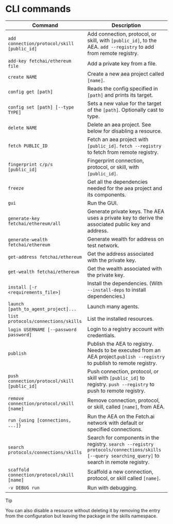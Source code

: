 # CLI commands

| Command                                     | Description                                                                  |
| ------------------------------------------- | ---------------------------------------------------------------------------- |
| `add connection/protocol/skill [public_id]` | Add connection, protocol, or skill, with `[public_id]`, to the AEA. `add --registry` to add from remote registry. |
| `add-key fetchai/ethereum file`             | Add a private key from a file.	                                             |
| `create NAME`                               | Create a new aea project called `[name]`.                                    |
| `config get [path]`                         | Reads the config specified in `[path]` and prints its target.                |
| `config set [path] [--type TYPE]`           | Sets a new value for the target of the `[path]`. Optionally cast to type.    |
| `delete NAME`                               | Delete an aea project. See below for disabling a resource.                   |
| `fetch PUBLIC_ID`                           | Fetch an aea project with `[public_id]`. `fetch --registry` to fetch from remote registry. |
| `fingerprint c/p/s [public_id]`             | Fingerprint connection, protocol, or skill, with `[public_id]`.              |
| `freeze`                                    | Get all the dependencies needed for the aea project and its components.      |
| `gui`                                       | Run the GUI.                                                                 |
| `generate-key fetchai/ethereum/all`         | Generate private keys. The AEA uses a private key to derive the associated public key and address. |
| `generate-wealth fetchai/ethereum`          | Generate wealth for address on test network.                                 |
| `get-address fetchai/ethereum`              | Get the address associated with the private key.                             |
| `get-wealth fetchai/ethereum`               | Get the wealth associated with the private key.                              |
| `install [-r <requirements_file>]`          | Install the dependencies. (With `--install-deps` to install dependencies.)   |
| `launch [path_to_agent_project]...`         | Launch many agents.                                                          |
| `list protocols/connections/skills`         | List the installed resources.                                                |
| `login USERNAME [--password password]`      | Login to a registry account with credentials.                                |
| `publish`                                   | Publish the AEA to registry. Needs to be executed from an AEA project.`publish --registry` to publish to remote registry. |
| `push connection/protocol/skill [public_id]`| Push connection, protocol, or skill with `[public_id]` to registry.	`push --registry` to push to remote registry. |
| `remove connection/protocol/skill [name]`   | Remove connection, protocol, or skill, called `[name]`, from AEA.            |
| `run {using [connections, ...]}`            | Run the AEA on the Fetch.ai network with default or specified connections.   |
| `search protocols/connections/skills`       | Search for components in the registry. `search --registry protocols/connections/skills [--query searching_query]` to search in remote registry. |
| `scaffold connection/protocol/skill [name]` | Scaffold a new connection, protocol, or skill called `[name]`.               |
| `-v DEBUG run`                              | Run with debugging.                                                          |

<!--
Command  | Description
---------| -----------------------------------------------------------------
`deploy {using [connection, ...]}`  | Deploy the AEA to a server and run it on the Fetch.ai network with default or specified connections.
 -->

<div class="admonition tip">
  <p class="admonition-title">Tip</p>
  <p>You can also disable a resource without deleting it by removing the entry from the configuration but leaving the package in the skills namespace.</p>
</div>

<br />
